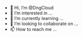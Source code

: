 - 👋 Hi, I’m @DngCloud
- 👀 I’m interested in ...
- 🌱 I’m currently learning ...
- 💞️ I’m looking to collaborate on ...
- 📫 How to reach me ...

<!---
DngCloud/DngCloud is a ✨ special ✨ repository because its `README.md` (this file) appears on your GitHub profile.
You can click the Preview link to take a look at your changes.
--->
